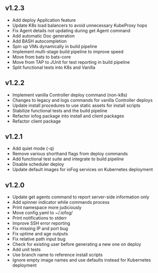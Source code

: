 ## v1.2.3
* Add deploy Application feature
* Update K8s load balancers to avoid unnecessary KubeProxy hops
* Fix Agent details not updating during get Agent command
* Add automatic Doc generation
* Add BASH autocompletion
* Spin up VMs dynamically in build pipeline
* Implement multi-stage build pipeline to improve speed
* Move from bats to bats-core
* Move from TAP to JUnit for test reporting in build pipeline
* Split functional tests into K8s and Vanilla

## v1.2.2
* Implement vanilla Controller deploy command (non-k8s)
* Changes to legacy and logs commands for vanilla Controller deploys
* Update install procedures to use static assets for install scripts
* Stabilize functional tests and the build pipeline
* Refactor iofog package into install and client packages
* Refactor client package

## v1.2.1
* Add quiet mode (-q)
* Remove various shorthand flags from deploy commands
* Add functional test suite and integrate to build pipeline
* Disable scheduler deploy
* Update default images for ioFog services on Kubernetes deployment

## v1.2.0
* Update get agents command to report server-side information only
* Add spinner indicator while commands process
* Print namespace more judiciously
* Move config.yaml to ~/.iofog/
* Print notifications to stderr
* Improve SSH error reporting
* Fix missing IP and port bug
* Fix uptime and age outputs
* Fix relative path input bug
* Check for existing user before generating a new one on deploy
* Add unit tests
* Use branch name to reference install scripts
* Ignore empty image names and use defaults instead for Kubernetes deployment
